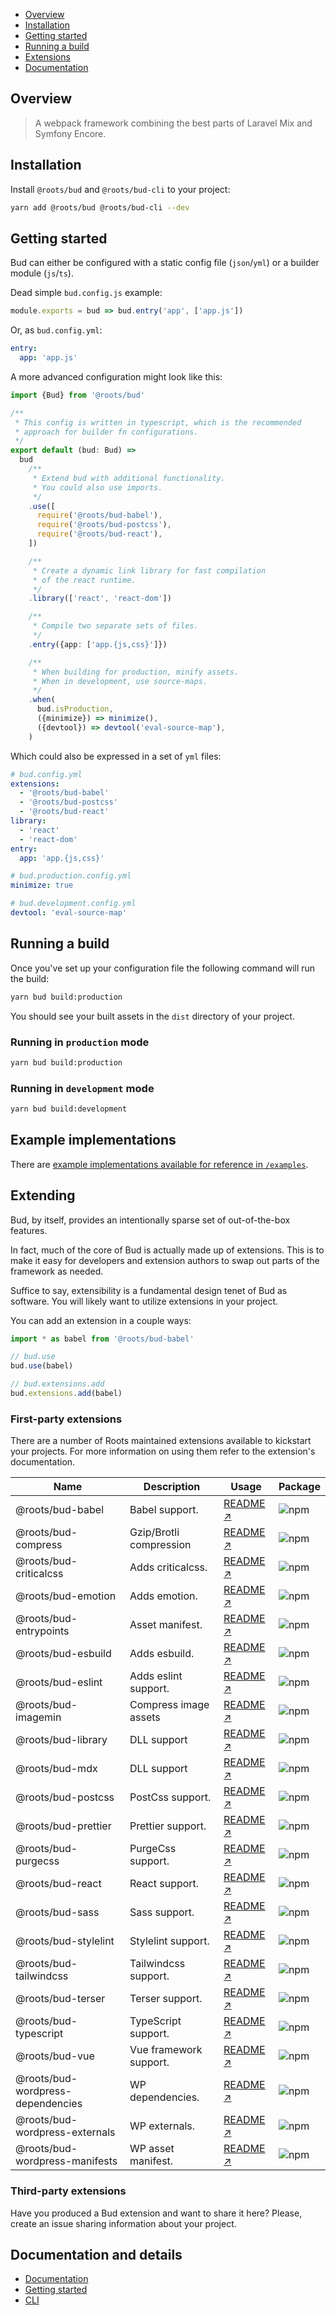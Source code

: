 - [Overview](#overview)
- [Installation](#installation)
- [Getting started](#getting-started)
- [Running a build](#running-a-build)
- [Extensions](#extending-core)
- [Documentation](#details)

## Overview

> A webpack framework combining the best parts of Laravel Mix and Symfony Encore.

## Installation

Install `@roots/bud` and `@roots/bud-cli` to your project:

```sh
yarn add @roots/bud @roots/bud-cli --dev
```

## Getting started

Bud can either be configured with a static config file (`json`/`yml`) or a builder module (`js`/`ts`).

Dead simple `bud.config.js` example:

```js
module.exports = bud => bud.entry('app', ['app.js'])
```

Or, as `bud.config.yml`:

```yml
entry:
  app: 'app.js'
```

A more advanced configuration might look like this:

```ts
import {Bud} from '@roots/bud'

/**
 * This config is written in typescript, which is the recommended
 * approach for builder fn configurations.
 */
export default (bud: Bud) =>
  bud
    /**
     * Extend bud with additional functionality.
     * You could also use imports.
     */
    .use([
      require('@roots/bud-babel'),
      require('@roots/bud-postcss'),
      require('@roots/bud-react'),
    ])

    /**
     * Create a dynamic link library for fast compilation
     * of the react runtime.
     */
    .library(['react', 'react-dom'])

    /**
     * Compile two separate sets of files.
     */
    .entry({app: ['app.{js,css}']})

    /**
     * When building for production, minify assets.
     * When in development, use source-maps.
     */
    .when(
      bud.isProduction,
      ({minimize}) => minimize(),
      ({devtool}) => devtool('eval-source-map'),
    )
```

Which could also be expressed in a set of `yml` files:

```yml
# bud.config.yml
extensions:
  - '@roots/bud-babel'
  - '@roots/bud-postcss'
  - '@roots/bud-react'
library:
  - 'react'
  - 'react-dom'
entry:
  app: 'app.{js,css}'
```

```yml
# bud.production.config.yml
minimize: true
```

```yml
# bud.development.config.yml
devtool: 'eval-source-map'
```

## Running a build

Once you've set up your configuration file the following command will run the build:

```sh
yarn bud build:production
```

You should see your built assets in the `dist` directory of your project.

### Running in `production` mode

```sh
yarn bud build:production
```

### Running in `development` mode

```sh
yarn bud build:development
```

## Example implementations

There are [example implementations available for reference in `/examples`]([[base]]/examples).

## Extending

Bud, by itself, provides an intentionally sparse set of out-of-the-box features.

In fact, much of the core of Bud is actually made up of extensions. This is to make it easy for developers and extension authors to swap out parts of the framework as needed.

Suffice to say, extensibility is a fundamental design tenet of Bud as software. You will likely want to utilize extensions in your project.

You can add an extension in a couple ways:

```ts
import * as babel from '@roots/bud-babel'

// bud.use
bud.use(babel)

// bud.extensions.add
bud.extensions.add(babel)
```

### First-party extensions

There are a number of Roots maintained extensions available to kickstart your projects. For more information on using them refer to the extension's documentation.

| Name                              | Description             | Usage                                                           | Package                                                                                                      |
| --------------------------------- | ----------------------- | --------------------------------------------------------------- | ------------------------------------------------------------------------------------------------------------ |
| @roots/bud-babel                  | Babel support.          | [README ↗]([[base]]/packages/@roots/bud-babel)                  | ![npm](https://img.shields.io/npm/v/@roots/bud-babel.svg?color=%23525ddc&style=flat-square)                  |
| @roots/bud-compress               | Gzip/Brotli compression | [README ↗]([[base]]/packages/@roots/bud-compress)               | ![npm](https://img.shields.io/npm/v/@roots/bud-compress.svg?color=%23525ddc&style=flat-square)               |
| @roots/bud-criticalcss            | Adds criticalcss.       | [README ↗]([[base]]/packages/@roots/bud-criticalcss)            | ![npm](https://img.shields.io/npm/v/@roots/bud-criticalcss.svg?color=%23525ddc&style=flat-square)            |
| @roots/bud-emotion                | Adds emotion.           | [README ↗]([[base]]/packages/@roots/bud-emotion)                | ![npm](https://img.shields.io/npm/v/@roots/bud-emotion.svg?color=%23525ddc&style=flat-square)                |
| @roots/bud-entrypoints            | Asset manifest.         | [README ↗]([[base]]/packages/@roots/bud-entrypoints)            | ![npm](https://img.shields.io/npm/v/@roots/bud-entrypoints.svg?color=%23525ddc&style=flat-square)            |
| @roots/bud-esbuild                | Adds esbuild.           | [README ↗]([[base]]/packages/@roots/bud-esbuild)                | ![npm](https://img.shields.io/npm/v/@roots/bud-esbuild.svg?color=%23525ddc&style=flat-square)                |
| @roots/bud-eslint                 | Adds eslint support.    | [README ↗]([[base]]/packages/@roots/bud-eslint)                 | ![npm](https://img.shields.io/npm/v/@roots/bud-eslint.svg?color=%23525ddc&style=flat-square)                 |
| @roots/bud-imagemin               | Compress image assets   | [README ↗]([[base]]/packages/@roots/bud-imagemin)               | ![npm](https://img.shields.io/npm/v/@roots/bud-imagemin.svg?color=%23525ddc&style=flat-square)               |
| @roots/bud-library                | DLL support             | [README ↗]([[base]]/packages/@roots/bud-library)                | ![npm](https://img.shields.io/npm/v/@roots/bud-library.svg?color=%23525ddc&style=flat-square)                |
| @roots/bud-mdx                    | DLL support             | [README ↗]([[base]]/packages/@roots/bud-mdx)                    | ![npm](https://img.shields.io/npm/v/@roots/bud-mdx.svg?color=%23525ddc&style=flat-square)                    |
| @roots/bud-postcss                | PostCss support.        | [README ↗]([[base]]/packages/@roots/bud-postcss)                | ![npm](https://img.shields.io/npm/v/@roots/bud-postcss.svg?color=%23525ddc&style=flat-square)                |
| @roots/bud-prettier               | Prettier support.       | [README ↗]([[base]]/packages/@roots/bud-prettier)               | ![npm](https://img.shields.io/npm/v/@roots/bud-prettier.svg?color=%23525ddc&style=flat-square)               |
| @roots/bud-purgecss               | PurgeCss support.       | [README ↗]([[base]]/packages/@roots/bud-purgecss)               | ![npm](https://img.shields.io/npm/v/@roots/bud-purgecss.svg?color=%23525ddc&style=flat-square)               |
| @roots/bud-react                  | React support.          | [README ↗]([[base]]/packages/@roots/bud-react)                  | ![npm](https://img.shields.io/npm/v/@roots/bud-react.svg?color=%23525ddc&style=flat-square)                  |
| @roots/bud-sass                   | Sass support.           | [README ↗]([[base]]/packages/@roots/bud-sass)                   | ![npm](https://img.shields.io/npm/v/@roots/bud-sass.svg?color=%23525ddc&style=flat-square)                   |
| @roots/bud-stylelint              | Stylelint support.      | [README ↗]([[base]]/packages/@roots/bud-stylelint)              | ![npm](https://img.shields.io/npm/v/@roots/bud-stylelint.svg?color=%23525ddc&style=flat-square)              |
| @roots/bud-tailwindcss            | Tailwindcss support.    | [README ↗]([[base]]/packages/@roots/bud-tailwindcss)            | ![npm](https://img.shields.io/npm/v/@roots/bud-tailwindcss.svg?color=%23525ddc&style=flat-square)            |
| @roots/bud-terser                 | Terser support.         | [README ↗]([[base]]/packages/@roots/bud-terser)                 | ![npm](https://img.shields.io/npm/v/@roots/bud-terser.svg?color=%23525ddc&style=flat-square)                 |
| @roots/bud-typescript             | TypeScript support.     | [README ↗]([[base]]/packages/@roots/bud-typescript)             | ![npm](https://img.shields.io/npm/v/@roots/bud-typescript.svg?color=%23525ddc&style=flat-square)             |
| @roots/bud-vue                    | Vue framework support.  | [README ↗]([[base]]/packages/@roots/bud-vue)                    | ![npm](https://img.shields.io/npm/v/@roots/bud-vue.svg?color=%23525ddc&style=flat-square)                    |
| @roots/bud-wordpress-dependencies | WP dependencies.        | [README ↗]([[base]]/packages/@roots/bud-wordpress-dependencies) | ![npm](https://img.shields.io/npm/v/@roots/bud-wordpress-dependencies.svg?color=%23525ddc&style=flat-square) |
| @roots/bud-wordpress-externals    | WP externals.           | [README ↗]([[base]]/packages/@roots/bud-wordpress-externals)    | ![npm](https://img.shields.io/npm/v/@roots/bud-wordpress-externals.svg?color=%23525ddc&style=flat-square)    |
| @roots/bud-wordpress-manifests    | WP asset manifest.      | [README ↗]([[base]]/packages/@roots/bud-wordpress-manifests)    | ![npm](https://img.shields.io/npm/v/@roots/bud-wordpress-manifests.svg?color=%23525ddc&style=flat-square)    |

### Third-party extensions

Have you produced a Bud extension and want to share it here? Please, create an issue sharing information about your project.

## Documentation and details

- [Documentation]([[base]]/docs/README.md)
- [Getting started]([[base]]/docs/getting-started.md)
- [CLI]([[base]]/docs/cli.md)
